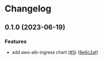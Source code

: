 # Changelog

## 0.1.0 (2023-06-19)


### Features

* add aws-alb-ingress chart ([#5](https://github.com/kloia/charts/issues/5)) ([8e6c2af](https://github.com/kloia/charts/commit/8e6c2af1c1f8fbe6ad5ca185356c4746f8765425))
